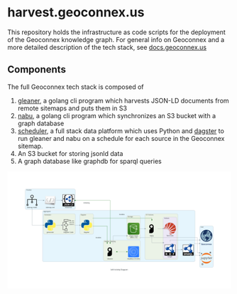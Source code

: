 # harvest.geoconnex.us

This repository holds the infrastructure as code scripts for the deployment of the Geoconnex knowledge graph. For general info on Geoconnex and a more detailed description of the tech stack, see [docs.geoconnex.us](https://docs.geoconnex.us/)

## Components

The full Geoconnex tech stack is composed of 

1. [gleaner](https://github.com/internetofwater/gleaner), a golang cli program which harvests JSON-LD documents from remote sitemaps and puts them in S3
2. [nabu](https://github.com/internetofwater/nabu), a golang cli program which synchronizes an S3 bucket with a graph database
3. [scheduler](https://github.com/internetofwater/scheduler), a full stack data platform which uses Python and [dagster](https://dagster.io/) to run gleaner and nabu on a schedule for each source in the Geoconnex sitemap. 
4. An S3 bucket for storing jsonld data
5. A graph database like graphdb for sparql queries


![Geoconnex architecture](./e2e_diagram.png)